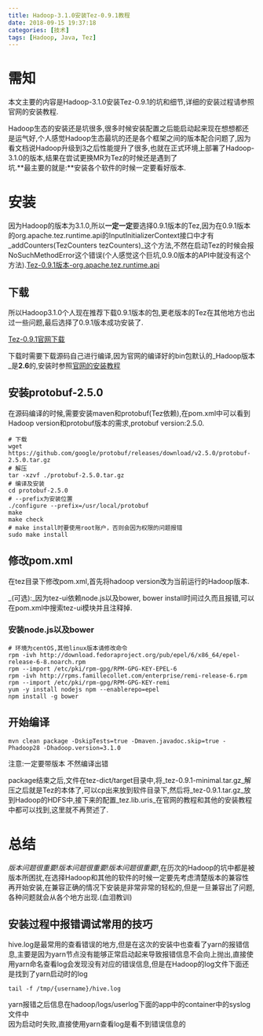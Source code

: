 ```yaml
---
title: Hadoop-3.1.0安装Tez-0.9.1教程
date: 2018-09-15 19:37:18
categories: [技术]
tags: [Hadoop, Java, Tez]
---
```

[](#需知 "需知")需知
==============

本文主要的内容是Hadoop-3.1.0安装Tez-0.9.1的坑和细节,详细的安装过程请参照官网的安装教程.

Hadoop生态的安装还是坑很多,很多时候安装配置之后能启动起来现在想想都还是运气好,个人感觉Hadoop生态最坑的还是各个框架之间的版本配合问题了,因为看文档说Hadoop升级到3之后性能提升了很多,也就在正式环境上部署了Hadoop-3.1.0的版本,结果在尝试更换MR为Tez的时候还是遇到了  
坑.**最主要的就是:**安装各个软件的时候一定要看好版本.

[](#安装 "安装")安装
==============

因为Hadoop的版本为3.1.0,所以**一定一定**要选择0.9.1版本的Tez,因为在0.9.1版本的org.apache.tez.runtime.api的InputInitializerContext接口中才有_addCounters(TezCounters tezCounters)_这个方法,不然在启动Tez的时候会报NoSuchMethodError这个错误(个人感觉这个巨坑,0.9.0版本的API中就没有这个方法).[Tez-0.9.1版本-org.apache.tez.runtime.api](https://tez.apache.org/releases/0.9.1/tez-api-javadocs/index.html)

[](#下载 "下载")下载
--------------

所以Hadoop3.1.0个人现在推荐下载0.9.1版本的包,更老版本的Tez在其他地方也出过一些问题,最后选择了0.9.1版本成功安装了.

[Tez-0.9.1官网下载](https://tez.apache.org/releases/apache-tez-0-9-1.html)

下载时需要下载源码自己进行编译,因为官网的编译好的bin包默认的_Hadoop版本_是**2.6**的,安装时参照[官网的安装教程](https://tez.apache.org/install.html)

[](#安装protobuf-2-5-0 "安装protobuf-2.5.0")安装protobuf-2.5.0
--------------------------------------------------------

在源码编译的时候,需要安装maven和protobuf(Tez依赖),在pom.xml中可以看到Hadoop version和protobuf版本的需求,protobuf version:2.5.0.

```shell
# 下载
wget https://github.com/google/protobuf/releases/download/v2.5.0/protobuf-2.5.0.tar.gz
# 解压
tar -xzvf ./protobuf-2.5.0.tar.gz 
# 编译及安装
cd protobuf-2.5.0
# --prefix为安装位置
./configure --prefix=/usr/local/protobuf
make
make check
# make install时要使用root账户，否则会因为权限的问题报错
sudo make install
```

[](#修改pom-xml "修改pom.xml")修改pom.xml
-----------------------------------

在tez目录下修改pom.xml,首先将hadoop version改为当前运行的Hadoop版本.

_(可选):_因为tez-ui依赖node.js以及bower, bower install时间过久而且报错,可以在pom.xml中搜索tez-ui模块并且注释掉.

### [](#安装node-js以及bower "安装node.js以及bower")安装node.js以及bower

```shell
# 环境为centOS,其他linux版本请修改命令
rpm -ivh http://download.fedoraproject.org/pub/epel/6/x86_64/epel-release-6-8.noarch.rpm
rpm --import /etc/pki/rpm-gpg/RPM-GPG-KEY-EPEL-6
rpm -ivh http://rpms.famillecollet.com/enterprise/remi-release-6.rpm
rpm --import /etc/pki/rpm-gpg/RPM-GPG-KEY-remi
yum -y install nodejs npm --enablerepo=epel
npm install -g bower
```

[](#开始编译 "开始编译")开始编译
--------------------
`mvn clean package -DskipTests=true -Dmaven.javadoc.skip=true -Phadoop28 -Dhadoop.version=3.1.0`

注意:一定要带版本 不然编译出错

package结束之后,文件在tez-dict/target目录中,将_tez-0.9.1-minimal.tar.gz_解压之后就是Tez的本体了,可以cp出来放到软件目录下,然后将_tez-0.9.1.tar.gz_放到Hadoop的HDFS中,接下来的配置_tez.lib.uris_在官网的教程和其他的安装教程中都可以找到,这里就不再赘述了.

[](#总结 "总结")总结
==============

_版本问题很重要!版本问题很重要!版本问题很重要!_,在历次的Hadoop的坑中都是被版本所困扰,在选择Hadoop和其他的软件的时候一定要先考虑清楚版本的兼容性再开始安装,在兼容正确的情况下安装是非常非常的轻松的,但是一旦兼容出了问题,各种问题就会从各个地方出现.(血泪教训)

[](#安装过程中报错调试常用的技巧 "安装过程中报错调试常用的技巧")安装过程中报错调试常用的技巧
--------------------------------------------------

hive.log是最常用的查看错误的地方,但是在这次的安装中也查看了yarn的报错信息,主要是因为yarn节点没有能够正常启动起来导致报错信息不会向上抛出,直接使用yarn命名查看log会发现没有对应的错误信息,但是在Hadoop的log文件下面还是找到了yarn启动时的log

`tail -f /tmp/{username}/hive.log`

yarn报错之后信息在hadoop/logs/userlog下面的app中的container中的syslog文件中  
因为启动时失败,直接使用yarn查看log是看不到错误信息的